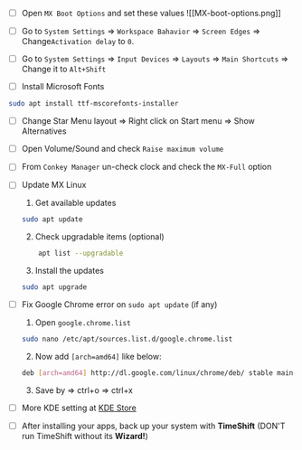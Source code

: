 - [ ] Open `MX Boot Options`  and set these values
![[MX-boot-options.png]]

- [ ] Go to `System Settings` => `Workspace Bahavior` => `Screen Edges` => Change`Activation delay` to `0`. 

- [ ] Go to `System Settings` => `Input Devices` => `Layouts` => `Main Shortcuts` => Change it to `Alt+Shift`

- [ ] Install Microsoft Fonts
```bash
sudo apt install ttf-mscorefonts-installer
```
- [ ] Change Star Menu layout => Right click on Start menu => Show Alternatives

- [ ] Open Volume/Sound and check `Raise maximum volume`

- [ ] From `Conkey Manager` un-check clock and check the `MX-Full` option

- [ ] Update MX Linux
	1. Get available updates
	```bash
	sudo apt update
	```
	
	2. Check upgradable items (optional)
	```bash
		apt list --upgradable
	```

	3. Install the updates
	```bash
	sudo apt upgrade
	```

- [ ] Fix Google Chrome error on `sudo apt update` (if any)
	1.  Open `google.chrome.list`
	```bash
	sudo nano /etc/apt/sources.list.d/google.chrome.list
	```
	2. Now add `[arch=amd64]` like below:
	```bash
	deb [arch=amd64] http://dl.google.com/linux/chrome/deb/ stable main
	```
	3. Save by => ctrl+o => ctrl+x


- [ ] More KDE setting at [KDE Store](https://store.kde.org/browse/)

- [ ] After installing your apps, back up your system with **TimeShift** (DON'T run TimeShift without its **Wizard!**)